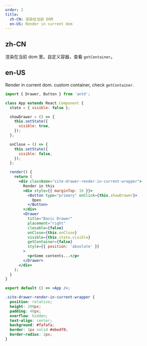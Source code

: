 ```yaml
---
order: 2
title:
  zh-CN: 渲染在当前 DOM
  en-US: Render in current dom
---
```


## zh-CN

渲染在当前 dom 里。自定义容器，查看 `getContainer`。

## en-US

Render in current dom. custom container, check `getContainer`.

```jsx
import { Drawer, Button } from 'antd';

class App extends React.Component {
  state = { visible: false };

  showDrawer = () => {
    this.setState({
      visible: true,
    });
  };

  onClose = () => {
    this.setState({
      visible: false,
    });
  };

  render() {
    return (
      <div className="site-drawer-render-in-current-wrapper">
        Render in this
        <div style={{ marginTop: 16 }}>
          <Button type="primary" onClick={this.showDrawer}>
            Open
          </Button>
        </div>
        <Drawer
          title="Basic Drawer"
          placement="right"
          closable={false}
          onClose={this.onClose}
          visible={this.state.visible}
          getContainer={false}
          style={{ position: 'absolute' }}
        >
          <p>Some contents...</p>
        </Drawer>
      </div>
    );
  }
}

export default () => <App />;
```

```css
.site-drawer-render-in-current-wrapper {
  position: relative;
  height: 200px;
  padding: 48px;
  overflow: hidden;
  text-align: center;
  background: #fafafa;
  border: 1px solid #ebedf0;
  border-radius: 2px;
}
```

<style>
[data-theme="dark"] .site-drawer-render-in-current-wrapper {
  background: #000;
  border: 1px solid #303030;
}
</style>
